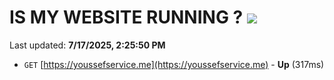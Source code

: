 # IS MY WEBSITE RUNNING ? [![](https://img.shields.io/static/v1?label=Sponsor&message=%E2%9D%A4&logo=GitHub&color=%23fe8e86)](https://github.com/sponsors/Youssef-Lehmam)

Last updated: **7/17/2025, 2:25:50 PM**

- `GET` [https://youssefservice.me](https://youssefservice.me) - **Up** (317ms)
